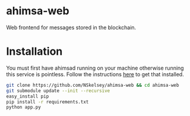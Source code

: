 ahimsa-web
==========

Web frontend for messages stored in the blockchain.



Installation
======
You must first have ahimsad running on your machine otherwise running this service
is pointless. Follow the instructions [here](https://github.com/NSkelsey/ahimsad/blob/master/README.md#installing)
 to get that installed.

```bash
git clone https://github.com/NSkelsey/ahimsa-web && cd ahimsa-web
git submodule update --init --recursive
easy_install pip
pip install -r requirements.txt
python app.py
```
